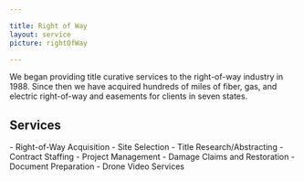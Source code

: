 ```yaml
---

title: Right of Way
layout: service
picture: rightOfWay

---
```


We began providing title curative services to the right-of-way industry in 1988.  Since then we have acquired hundreds of miles of fiber, gas, and electric right-of-way and easements for clients in seven states.

<h2 class="gray">Services</h2>
- Right-of-Way Acquisition
- Site Selection
- Title Research/Abstracting
- Contract Staffing
- Project Management
- Damage Claims and Restoration
- Document Preparation
- Drone Video Services